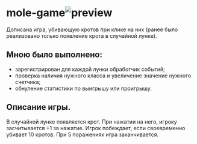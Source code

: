 # mole-game![preview](https://user-images.githubusercontent.com/111642725/231974568-e08f2c16-6175-49cc-8a95-2f89a29916e4.png)

Дописана игра, убивающую кротов при клике на них (ранее было реализовано только появление крота в случайной лунке). 

## Мною было выполнено: 
- зарегистрирован для каждой лунки обработчик событий;
- проверка наличия нужного класса и увеличение значение нужного счетчика;
- обнуление статистики по выигрышу или проигрышу.

## Описание игры.
В случайной лунке появляется крот. При нажатии на него, игроку засчитывается +1 за нажатие. Игрок побеждает, если своевременно убивает 10 кротов. При 5 поражениях игра заканчивается.



